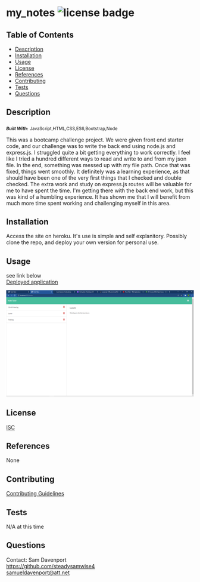 
# my_notes   ![license badge](https://img.shields.io/badge/License-ISC-<green>)

## Table of Contents
* [Description](#description)
* [Installation](#installation)
* [Usage](#usage)
* [License](#license)
* [References](#reference)
* [Contributing](#contributing)
* [Tests](#tests)
* [Questions](#questions)

## Description <a name="description"></a>
<sub>_***Built With:***_</sub> <sub>JavaScript,HTML,CSS,ES6,Bootstrap,Node</sub> </br>

This was a bootcamp challenge project. We were given front end starter code, and our challenge was to write the back end using node.js and express.js. I struggled quite a bit getting everything to work correctly. I feel like I tried a hundred different ways to read and write to and from my json file. In the end, something was messed up with my file path. Once that was fixed, things went smoothly. It definitely was a learning experience, as that should have been one of the very first things that I checked and double checked. The extra work and study on express.js routes will be valuable for me to have spent the time. I'm getting there with the back end work, but this was kind of a humbling experience. It has shown me that I will benefit from much more time spent working and challenging myself in this area.

## Installation <a name="installation"></a>
Access the site on heroku. It's use is simple and self explanitory. Possibly clone the repo, and deploy your own version for personal use.

## Usage <a name="usage"></a>
see link below </br>
[Deployed application](https://tranquil-temple-56943.herokuapp.com)

![screenshot of webpage](./images/screenshot.png)

## License <a name="license"></a>
[ISC](./docs/license.txt)

## References <a name="reference"></a>
None

## Contributing <a name="contributing"></a>
[Contributing Guidelines](./docs/contribute.txt)

## Tests <a name="tests"></a>
N/A at this time

## Questions <a name="questions"></a>
Contact: Sam Davenport </br>
https://github.com/steadysamwise4 </br>
samueldavenport@att.net
    
